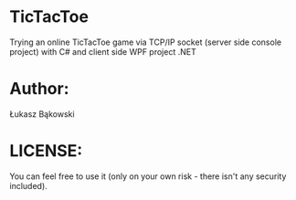 # TicTacToe
Trying an online TicTacToe game via TCP/IP socket (server side console project) with C# and client side WPF project .NET

# Author:
Łukasz Bąkowski

# LICENSE:
You can feel free to use it (only on your own risk - there isn't any security included).
